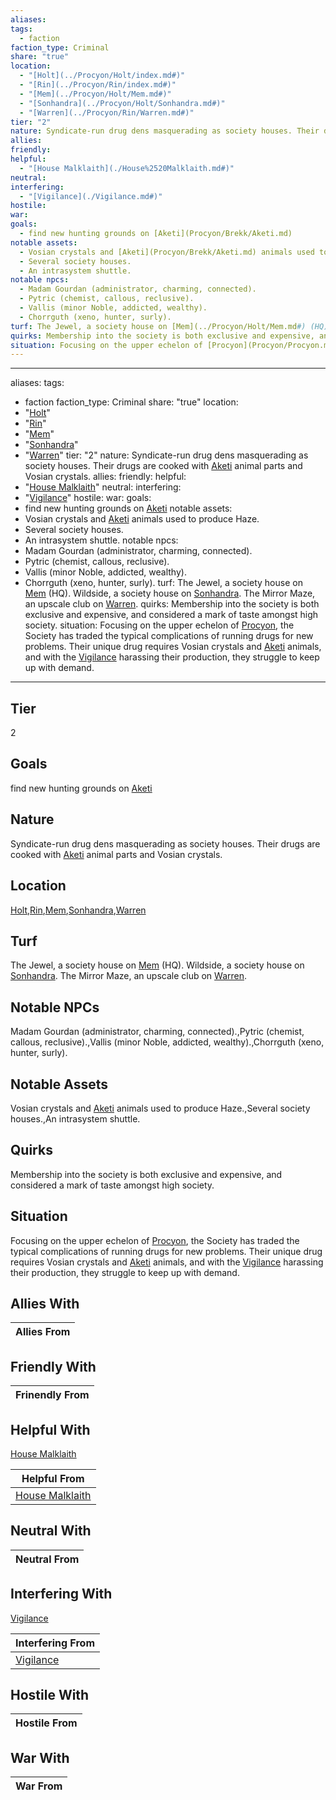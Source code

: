 ```yaml
---
aliases: 
tags:
  - faction
faction_type: Criminal
share: "true"
location:
  - "[Holt](../Procyon/Holt/index.md#)"
  - "[Rin](../Procyon/Rin/index.md#)"
  - "[Mem](../Procyon/Holt/Mem.md#)"
  - "[Sonhandra](../Procyon/Holt/Sonhandra.md#)"
  - "[Warren](../Procyon/Rin/Warren.md#)"
tier: "2"
nature: Syndicate-run drug dens masquerading as society houses. Their drugs are cooked with [Aketi](Procyon/Brekk/Aketi.md) animal parts and Vosian crystals.
allies: 
friendly: 
helpful:
  - "[House Malklaith](./House%2520Malklaith.md#)"
neutral: 
interfering:
  - "[Vigilance](./Vigilance.md#)"
hostile: 
war: 
goals:
  - find new hunting grounds on [Aketi](Procyon/Brekk/Aketi.md)
notable assets:
  - Vosian crystals and [Aketi](Procyon/Brekk/Aketi.md) animals used to produce Haze.
  - Several society houses.
  - An intrasystem shuttle.
notable npcs:
  - Madam Gourdan (administrator, charming, connected).
  - Pytric (chemist, callous, reclusive).
  - Vallis (minor Noble, addicted, wealthy).
  - Chorrguth (xeno, hunter, surly).
turf: The Jewel, a society house on [Mem](../Procyon/Holt/Mem.md#) (HQ). Wildside, a society house on [Sonhandra](../Procyon/Holt/Sonhandra.md#). The Mirror Maze, an upscale club on [Warren](../Procyon/Rin/Warren.md#).
quirks: Membership into the society is both exclusive and expensive, and considered a mark of taste amongst high society.
situation: Focusing on the upper echelon of [Procyon](Procyon/Procyon.md), the Society has traded the typical complications of running drugs for new problems. Their unique drug requires Vosian crystals and [Aketi](Procyon/Brekk/Aketi.md) animals, and with the [Vigilance](./Vigilance.md#) harassing their production, they struggle to keep up with demand.
---
```

---
aliases:
tags:
  - faction
faction_type: Criminal
share: "true"
location:
  - "[Holt](../Procyon/Holt/index.md#)"
  - "[Rin](../Procyon/Rin/index.md#)"
  - "[Mem](../Procyon/Holt/Mem.md#)"
  - "[Sonhandra](../Procyon/Holt/Sonhandra.md#)"
  - "[Warren](../Procyon/Rin/Warren.md#)"
tier: "2"
nature: Syndicate-run drug dens masquerading as society houses. Their drugs are cooked with [Aketi](Procyon/Brekk/Aketi.md) animal parts and Vosian crystals.
allies:
friendly:
helpful:
  - "[House Malklaith](./House%2520Malklaith.md#)"
neutral:
interfering:
  - "[Vigilance](./Vigilance.md#)"
hostile:
war:
goals:
  - find new hunting grounds on [Aketi](Procyon/Brekk/Aketi.md)
notable assets:
  - Vosian crystals and [Aketi](Procyon/Brekk/Aketi.md) animals used to produce Haze.
  - Several society houses.
  - An intrasystem shuttle.
notable npcs:
  - Madam Gourdan (administrator, charming, connected).
  - Pytric (chemist, callous, reclusive).
  - Vallis (minor Noble, addicted, wealthy).
  - Chorrguth (xeno, hunter, surly).
turf: The Jewel, a society house on [Mem](../Procyon/Holt/Mem.md#) (HQ). Wildside, a society house on [Sonhandra](../Procyon/Holt/Sonhandra.md#). The Mirror Maze, an upscale club on [Warren](../Procyon/Rin/Warren.md#).
quirks: Membership into the society is both exclusive and expensive, and considered a mark of taste amongst high society.
situation: Focusing on the upper echelon of [Procyon](Procyon/Procyon.md), the Society has traded the typical complications of running drugs for new problems. Their unique drug requires Vosian crystals and [Aketi](Procyon/Brekk/Aketi.md) animals, and with the [Vigilance](./Vigilance.md#) harassing their production, they struggle to keep up with demand.
---
## Tier

2

## Goals

find new hunting grounds on [Aketi](Procyon/Brekk/Aketi.md)

## Nature

Syndicate-run drug dens masquerading as society houses. Their drugs are cooked with [Aketi](Procyon/Brekk/Aketi.md) animal parts and Vosian crystals.

## Location

[Holt](../Procyon/Holt/index.md.md#.md#),[Rin](../Procyon/Rin/index.md.md#.md#),[Mem](../Procyon/Holt/Mem.md.md#.md#.md#.md#),[Sonhandra](../Procyon/Holt/Sonhandra.md.md#.md#.md#.md#),[Warren](../Procyon/Rin/Warren.md.md#.md#.md#.md#)

## Turf

The Jewel, a society house on [Mem](Procyon/Holt/Mem.md) (HQ). Wildside, a society house on [Sonhandra](Procyon/Holt/Sonhandra.md). The Mirror Maze, an upscale club on [Warren](Procyon/Rin/Warren.md).

## Notable NPCs

Madam Gourdan (administrator, charming, connected).,Pytric (chemist, callous, reclusive).,Vallis (minor Noble, addicted, wealthy).,Chorrguth (xeno, hunter, surly).

## Notable Assets

Vosian crystals and [Aketi](Procyon/Brekk/Aketi.md) animals used to produce Haze.,Several society houses.,An intrasystem shuttle.

## Quirks

Membership into the society is both exclusive and expensive, and considered a mark of taste amongst high society.

## Situation

Focusing on the upper echelon of [Procyon](Procyon/Procyon.md), the Society has traded the typical complications of running drugs for new problems. Their unique drug requires Vosian crystals and [Aketi](Procyon/Brekk/Aketi.md) animals, and with the [Vigilance](Factions/Vigilance.md) harassing their production, they struggle to keep up with demand.

## Allies With



| Allies From |
| ----------- |


## Friendly With



| Frinendly From |
| -------------- |


## Helpful With

[House Malklaith](./House%2520Malklaith.md.md#.md#)

| Helpful From                                     |
| ------------------------------------------------ |
| [House Malklaith](./House%2520Malklaith.md.md#.md#) |


## Neutral With




| Neutral From |
| ------------ |



## Interfering With

[Vigilance](./Vigilance.md.md#.md#.md#.md#)


| Interfering From                     |
| ------------------------------------ |
| [Vigilance](./Vigilance.md.md#.md#.md#.md#) |



## Hostile With




| Hostile From |
| ------------ |



## War With



| War From |
| -------- |

